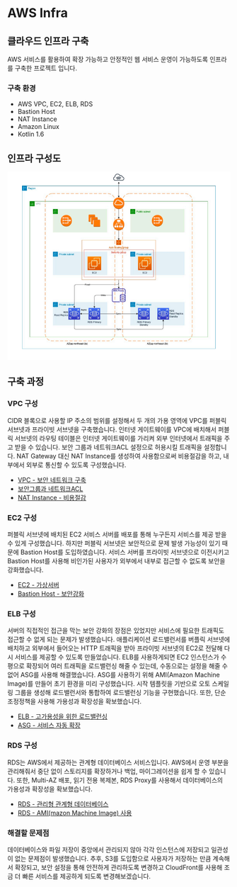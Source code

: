 # AWS Infra

## 클라우드 인프라 구축
AWS 서비스를 활용하여 확장 가능하고 안정적인 웹 서비스 운영이 가능하도록 인프라를 구축한 프로젝트 입니다.

### 구축 환경
- AWS VPC, EC2, ELB, RDS
- Bastion Host
- NAT Instance
- Amazon Linux
- Kotlin 1.6

## 인프라 구성도
![구성도](./img/구성도.png)

## 구축 과정

### VPC 구성

CIDR 블록으로 사용할 IP 주소의 범위를 설정해서 두 개의 가용 영역에 VPC를 퍼블릭 서브넷과 프라이빗 서브넷을 구축했습니다. 인터넷 게이트웨이를 VPC에 배치해서 퍼블릭 서브넷의 라우팅 테이블은 인터넷 게이트웨이를 가리켜 외부 인터넷에서 트래픽을 주고 받을 수 있습니다. 보안 그룹과 네트워크ACL 설정으로 허용시킬 트래픽을 설정합니다. NAT Gateway 대신 NAT Instance를 생성하여 사용함으로써 비용절감을 하고, 내부에서 외부로 통신할 수 있도록 구성했습니다. 

- [VPC - 보안 네트워크 구축](./서버-구축/AWS_VPC/VPC%20보안%20네트워크%20구축.md)
- [보안그룹과 네트워크ACL](./서버-구축/AWS_VPC/보안%20그룹과%20네트워크ACL.md)
- [NAT Instance - 비용절감](./서버-구축/AWS_VPC/NAT%20Instance%20-%20비용절감.md)


### EC2 구성

퍼블릭 서브넷에 배치된 EC2 서비스 서버를 배포를 통해 누구든지 서비스를 제공 받을 수 있게 구성했습니다. 하지만 퍼블릭 서브넷은 보안적으로 문제 발생 가능성이 있기 때문에 Bastion Host를 도입하였습니다. 서비스 서버를 프라이빗 서브넷으로 이전시키고 Bastion Host를 사용해 비인가된 사용자가 외부에서 내부로 접근할 수 없도록 보안을 강화했습니다.

- [EC2 - 가상서버](./서버-구축/AWS_EC2/EC2%20-%20가상서버.md)
- [Bastion Host - 보안강화](./서버-구축/AWS_EC2/Bastion%20Host%20-%20보안강화.md)

### ELB 구성

서버의 직접적인 접근을 막는 보안 강화의 장점은 있었지만 서비스에 필요한 트래픽도 접근할 수 없게 되는 문제가 발생했습니다. 애플리케이션 로드밸런서를 버플릭 서브넷에 배치하고 외부에서 들어오는 HTTP 트래픽을 받아 프라이빗 서브넷의 EC2로 전달해 다시 서비스를 제공할 수 있도록 만들었습니다. ELB를 사용하게되면 EC2 인스턴스가 수평으로 확장되어 여러 트래픽을 로드밸런싱 해줄 수 있는데, 수동으로는 설정을 해줄 수 없어 ASG를 사용해 해결했습니다. ASG를 사용하기 위해 AMI(Amazon Machine Image)를 만들어 초기 환경을 미리 구성했습니다. 시작 템플릿을 기반으로 오토 스케일링 그룹을 생성해 로드밸런서와 통합하여 로드밸런싱 기능을 구현했습니다. 또한, 단순 조정정책을 사용해 가용성과 확장성을 확보했습니다.

- [ELB - 고가용성을 위한 로드밸런싱](./서버-구축/AWS_ELB/Elastic%20Load%20Balancer%20-%20고가용성을%20위한%20로드밸런싱.md)
- [ASG - 서비스 자동 확장](./서버-구축/AWS_ELB/Auto%20Scaling%20Group%20-%20서비스%20자동%20확장.md)

### RDS 구성

RDS는 AWS에서 제공하는 관계형 데이터베이스 서비스입니다. AWS에서 운영 부분을 관리해줘서 중단 없이 스토리지를 확장하거나 백업, 마이그레이션을 쉽게 할 수 있습니다. 또한, Multi-AZ 배포, 읽기 전용 복제본, RDS Proxy를 사용해서 데이터베이스의 가용성과 확장성을 확보했습니다.

- [RDS - 관리형 관계형 데이터베이스](./서버-구축/AWS_RDS/RDS%20-%20관리형%20관계형%20데이터베이스.md)
- [RDS - AMI(mazon Machine Image) 사용](./서버-구축/AWS_RDS/RDS%20-%20IAM%20사용.md)


### 해결할 문제점

데이터베이스와 파일 저장이 중앙에서 관리되지 않아 각각 인스턴스에 저장되고 일관성이 없는 문제점이 발생했습니다. 추후, S3를 도입함으로 사용자가 저장하는 만큼 계속해서 확장되고, 보안 설정을 통해 안전하게 관리하도록 변경하고 CloudFront를 사용해 조금 더 빠른 서비스를 제공하게 되도록 변경해보겠습니다.